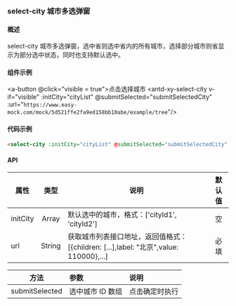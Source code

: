 ### select-city 城市多选弹窗

#### 概述

select-city 城市多选弹窗，选中省则选中省内的所有城市，选择部分城市则省显示为部分选中状态，同时也支持默认选中。

#### 组件示例
<a-button @click="visible = true">点击选择城市</a-button>
<antd-xy-select-city v-if="visible" :initCity="cityList" @submitSelected="submitSelectedCity" :url="`https://www.easy-mock.com/mock/5d521ffe2fa9ed158bb10abe/example/tree`"/>
<script>
export default {
  data() {
    return {
      cityList: ['130200'],
      visible: false,
    }
  },
  methods: {
    // 提交选中城市 code
    submitSelectedCity() {
      this.visible = false;
    },
  }
}
</script>

#### 代码示例

```html
<select-city :initCity="cityList" @submitSelected="submitSelectedCity" :url="/api/v1/city/tree"/>
```

#### API

| 属性 | 类型 | 说明 | 默认值 |
| ------ | :------: | ------ | :------: |
| initCity | Array | 默认选中的城市，格式：['cityId1', 'cityId2'] | 空 |
| url | String | 获取城市列表接口地址，返回值格式：[{children: [...],label: "北京",value: 110000},...] | 必填 |

| 方法 | 参数 | 说明 |
| ------ | :------ | :------ |
submitSelected | 选中城市 ID 数组 | 点击确定时执行 |
